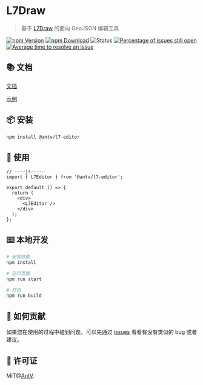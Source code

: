# L7Draw

> 基于 [L7Draw](https://l7draw.antv.vision/) 的面向 GeoJSON 编辑工具

[![npm Version](https://img.shields.io/npm/v/@antv/l7-draw.svg)](https://www.npmjs.com/package/@antv/l7-draw) [![npm Download](https://img.shields.io/npm/dm/@antv/l7-draw.svg)](https://www.npmjs.com/package/@antv/l7-draw) ![Status](https://badgen.net/github/status/antvis/l7-draw) [![Percentage of issues still open](http://isitmaintained.com/badge/open/antvis/l7-draw.svg)](http://isitmaintained.com/project/antvis/l7-draw 'Percentage of issues still open') [![Average time to resolve an issue](http://isitmaintained.com/badge/resolution/antvis/l7-draw.svg)](http://isitmaintained.com/project/antvis/l7-draw 'Average time to resolve an issue')

## 📚 文档

[文档](https://l7editor.antv.antgroup.com/docs)

[示例](https://l7editor.antv.antgroup.com)

## 📦 安装

```bash
npm install @antv/l7-editor
```

## 🔨 使用

```tsx | pure
// ----js-----
import { L7Editor } from '@antv/l7-editor';

export default () => {
  return (
    <div>
      <L7Editor />
    </div>
  );
};
```

## ⌨️ 本地开发

```bash
# 安装依赖
npm install

# 运行页面
npm run start

# 打包
npm run build
```

## 🤝 如何贡献

如果您在使用的过程中碰到问题，可以先通过 [issues](https://github.com/antvis/l7-draw/issues) 看看有没有类似的 bug 或者建议。

## 📖 许可证

MIT@[AntV](https://github.com/antvis).
